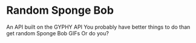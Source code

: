 # Random Sponge Bob

An API built on the GYPHY API You probably have better things to do than get
random Sponge Bob GIFs Or do you?
